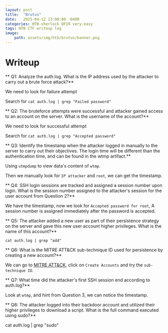 ```yaml
---
layout: post
title:  "Brutus"
date:   2025-04-12 13:00:00 -0400
categories: HTB-sherlock DFIR very-easy
tags: HTB CTF writeup log
image:
    path: assets/img/htb/brutus/banner.png
---
```


# Writeup
** Q1: Analyze the auth.log. What is the IP address used by the attacker to carry out a brute force attack?**

We need to look for failure attempt

Search for `cat auth.log | grep "Failed password"`

** Q2: The bruteforce attempts were successful and attacker gained access to an account on the server. What is the username of the account?**

We need to look for successful attempt

Search for `cat auth.log | grep "Accepted password"`

** Q3: Identify the timestamp when the attacker logged in manually to the server to carry out their objectives. The login time will be different than the authentication time, and can be found in the wtmp artifact.**

Using `utmpdump` to view data's content of `wtmp`.

Then we manually look for `IP attacker` and `root`, we can get the timestamp.

** Q4: SSH login sessions are tracked and assigned a session number upon login. What is the session number assigned to the attacker's session for the user account from Question 2?**

We have the timestamp, now we look for `Accepted password for root`, A session number is assigned immediately after the password is accepted.

** Q5: The attacker added a new user as part of their persistence strategy on the server and gave this new user account higher privileges. What is the name of this account?**

`cat auth.log | grep "add"`

** Q6: What is the MITRE ATT&CK sub-technique ID used for persistence by creating a new account?**

We can go to [MITRE ATT&CK](https://attack.mitre.org/), click on `Create Accounts` and try the `sub-technique ID`.

** Q7: What time did the attacker's first SSH session end according to auth.log?**

Look at `wtmp`, and hint from Question 3, we can notice the timestamp.

** Q8: The attacker logged into their backdoor account and utilized their higher privileges to download a script. What is the full command executed using sudo?**

cat auth.log | grep "sudo"
